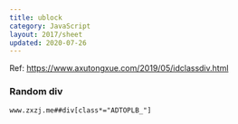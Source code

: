 ```yaml
---
title: ublock
category: JavaScript
layout: 2017/sheet
updated: 2020-07-26
---
```


Ref: <https://www.axutongxue.com/2019/05/idclassdiv.html>

### Random div

```txt
www.zxzj.me##div[class*="ADTOPLB_"]
```
